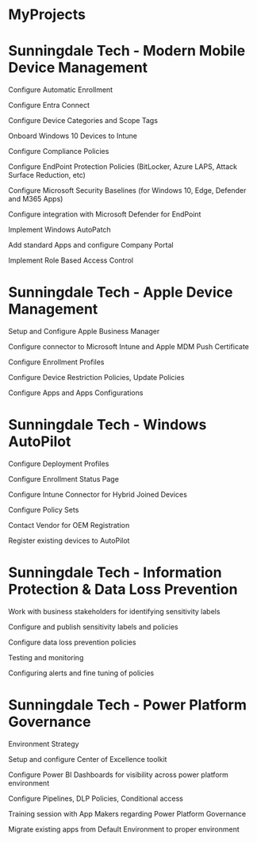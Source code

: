 # MyProjects

# Sunningdale Tech - Modern Mobile Device Management

Configure Automatic Enrollment

Configure Entra Connect

Configure Device Categories and Scope Tags

Onboard Windows 10 Devices to Intune

Configure Compliance Policies

Configure EndPoint Protection Policies (BitLocker, Azure LAPS, Attack Surface Reduction, etc)

Configure Microsoft Security Baselines (for Windows 10, Edge, Defender and M365 Apps)

Configure integration with Microsoft Defender for EndPoint

Implement Windows AutoPatch

Add standard Apps and configure Company Portal

Implement Role Based Access Control

# Sunningdale Tech - Apple Device Management
Setup and Configure Apple Business Manager

Configure connector to Microsoft Intune and Apple MDM Push Certificate

Configure Enrollment Profiles

Configure Device Restriction Policies, Update Policies

Configure Apps and Apps Configurations

# Sunningdale Tech - Windows AutoPilot
Configure Deployment Profiles

Configure Enrollment Status Page

Configure Intune Connector for Hybrid Joined Devices

Configure Policy Sets 

Contact Vendor for OEM Registration

Register existing devices to AutoPilot

# Sunningdale Tech - Information Protection & Data Loss Prevention

Work with business stakeholders for identifying sensitivity labels

Configure and publish sensitivity labels and policies

Configure data loss prevention policies

Testing and monitoring

Configuring alerts and fine tuning of policies

# Sunningdale Tech - Power Platform Governance

Environment Strategy

Setup and configure Center of Excellence toolkit

Configure Power BI Dashboards for visibility across power platform environment

Configure Pipelines, DLP Policies, Conditional access  

Training session with App Makers regarding Power Platform Governance

Migrate existing apps from Default Environment to proper environment 
